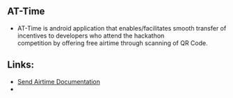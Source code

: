 ## AT-Time
- AT-Time is android application that enables/facilitates smooth transfer of incentives to developers who attend the hackathon
 <br> competition by offering free airtime through scanning of QR Code.

## Links:
- [Send Airtime Documentation](https://developers.africastalking.com/docs/airtime/sending)
- 